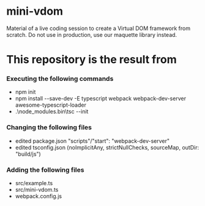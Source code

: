 # mini-vdom
Material of a live coding session to create a Virtual DOM framework from scratch. Do not use in production, use our maquette library instead.

# This repository is the result from

### Executing the following commands
- npm init
- npm install --save-dev -E typescript webpack webpack-dev-server awesome-typescript-loader
- .\node_modules\.bin\tsc --init

### Changing the following files
- edited package.json "scripts"/"start": "webpack-dev-server"
- edited tsconfig.json (noImplicitAny, strictNullChecks, sourceMap, outDir: "build/js")

### Adding the following files
- src/example.ts
- src/mini-vdom.ts
- webpack.config.js
